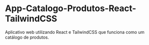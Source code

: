 # App-Catalogo-Produtos-React-TailwindCSS
Aplicativo web utilizando React e TailwindCSS que funciona como um catálogo de produtos.
